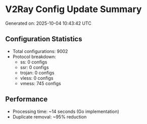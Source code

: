 # V2Ray Config Update Summary
Generated on: 2025-10-04 10:43:42 UTC

## Configuration Statistics
- Total configurations: 9002
- Protocol breakdown:
  - ss: 0 configs
  - ssr: 0 configs
  - trojan: 0 configs
  - vless: 0 configs
  - vmess: 745 configs

## Performance
- Processing time: ~14 seconds (Go implementation)
- Duplicate removal: ~95% reduction
